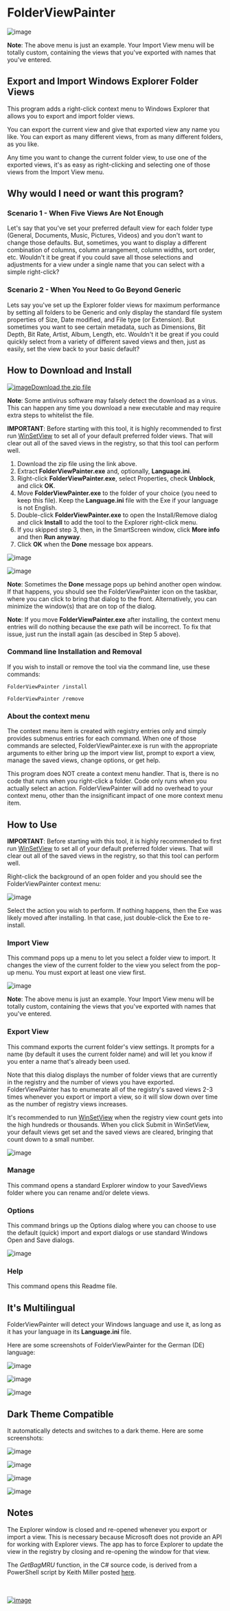 # FolderViewPainter

![image](https://github.com/LesFerch/FolderViewPainter/assets/79026235/3b41fba6-e7a6-427c-8ce7-0f48e56850f2)

**Note**: The above menu is just an example. Your Import View menu will be totally custom, containing the views that you've exported with names that you've entered.

## Export and Import Windows Explorer Folder Views

This program adds a right-click context menu to Windows Explorer that allows you to export and import folder views.

You can export the current view and give that exported view any name you like. You can export as many different views, from as many different folders, as you like.

Any time you want to change the current folder view, to use one of the exported views, it's as easy as right-clicking and selecting one of those views from the Import View menu.

## Why would I need or want this program?

### Scenario 1 - When Five Views Are Not Enough

Let's say that you've set your preferred default view for each folder type (General, Documents, Music, Pictures, Videos) and you don't want to change those defaults. But, sometimes, you want to display a different combination of columns, column arrangement, column widths, sort order, etc. Wouldn't it be great if you could save all those selections and adjustments for a view under a single name that you can select with a simple right-click?

### Scenario 2 - When You Need to Go Beyond Generic

Lets say you've set up the Explorer folder views for maximum performance by setting all folders to be Generic and only display the standard file system properties of Size, Date modified, and File type (or Extension). But sometimes you want to see certain metadata, such as Dimensions, Bit Depth, Bit Rate, Artist, Album, Length, etc. Wouldn't it be great if you could quickly select from a variety of different saved views and then, just as easily, set the view back to your basic default?

## How to Download and Install

[![image](https://user-images.githubusercontent.com/79026235/152910441-59ba653c-5607-4f59-90c0-bc2851bf2688.png)Download the zip file](https://github.com/LesFerch/FolderViewPainter/releases/download/1.1.3/FolderViewPainter.zip)

**Note**: Some antivirus software may falsely detect the download as a virus. This can happen any time you download a new executable and may require extra steps to whitelist the file.

**IMPORTANT**: Before starting with this tool, it is highly recommended to first run [WinSetView](https://lesferch.github.io/WinSetView/) to set all of your default preferred folder views. That will clear out all of the saved views in the registry, so that this tool can perform well.

1. Download the zip file using the link above.
2. Extract **FolderViewPainter.exe** and, optionally, **Language.ini**.
3. Right-click **FolderViewPainter.exe**, select Properties, check **Unblock**, and click **OK**.
4. Move **FolderViewPainter.exe** to the folder of your choice (you need to keep this file). Keep the **Language.ini** file with the Exe if your language is not English.
5. Double-click **FolderViewPainter.exe** to open the Install/Remove dialog and click **Install** to add the tool to the Explorer right-click menu.
6. If you skipped step 3, then, in the SmartScreen window, click **More info** and then **Run anyway**.
7. Click **OK** when the **Done** message box appears.

![image](https://github.com/LesFerch/FolderViewPainter/assets/79026235/13e7486e-ed78-4a6c-acab-7451d402ce51)

![image](https://github.com/LesFerch/FolderViewPainter/assets/79026235/d14ec83a-c608-4650-bf73-10b22979c426)

**Note**: Sometimes the **Done** message pops up behind another open window. If that happens, you should see the FolderViewPainter icon on the taskbar, where you can click to bring that dialog to the front. Alternatively, you can minimize the window(s) that are on top of the dialog.

**Note**: If you move **FolderViewPainter.exe** after installing, the context menu entries will do nothing because the exe path will be incorrect. To fix that issue, just run the install again (as descibed in Step 5 above).

### Command line Installation and Removal

If you wish to install or remove the tool via the command line, use these commands:

`FolderViewPainter /install`

`FolderViewPainter /remove`

### About the context menu

The context menu item is created with registry entries only and simply provides submenus entries for each command. When one of those commands are selected, FolderViewPainter.exe is run with the appropriate arguments to either bring up the import view list, prompt to export a view, manage the saved views, change options, or get help.

This program does NOT create a context menu handler. That is, there is no code that runs when you right-click a folder. Code only runs when you actually select an action. FolderViewPainter will add no overhead to your context menu, other than the insignificant impact of one more context menu item.

## How to Use

**IMPORTANT**: Before starting with this tool, it is highly recommended to first run [WinSetView](https://lesferch.github.io/WinSetView/) to set all of your default preferred folder views. That will clear out all of the saved views in the registry, so that this tool can perform well.

Right-click the background of an open folder and you should see the FolderViewPainter context menu:

![image](https://github.com/LesFerch/FolderViewPainter/assets/79026235/312ed72d-5b50-4d28-bcd4-8f97c8fd098c)

Select the action you wish to perform. If nothing happens, then the Exe was likely moved after installing. In that case, just double-click the Exe to re-install.

### Import View

This command pops up a menu to let you select a folder view to import. It changes the view of the current folder to the view you select from the pop-up menu. You must export at least one view first.

![image](https://github.com/LesFerch/FolderViewPainter/assets/79026235/3b41fba6-e7a6-427c-8ce7-0f48e56850f2)

**Note**: The above menu is just an example. Your Import View menu will be totally custom, containing the views that you've exported with names that you've entered.

### Export View

This command exports the current folder's view settings. It prompts for a name (by default it uses the current folder name) and will let you know if you enter a name that's already been used.

Note that this dialog displays the number of folder views that are currently in the registry and the number of views you have exported. FolderViewPainter has to enumerate all of the registry's saved views 2-3 times whenever you export or import a view, so it will slow down over time as the number of registry views increases.

It's recommended to run [WinSetView](https://lesferch.github.io/WinSetView/) when the registry view count gets into the high hundreds or thousands. When you click Submit in WinSetView, your default views get set and the saved views are cleared, bringing that count down to a small number.

![image](https://github.com/LesFerch/FolderViewPainter/assets/79026235/bbbf9dae-4ed8-43a6-a30b-b49e5895f708)

### Manage

This command opens a standard Explorer window to your SavedViews folder where you can rename and/or delete views.

### Options

This command brings up the Options dialog where you can choose to use the default (quick) import and export dialogs or use standard Windows Open and Save dialogs.

![image](https://github.com/LesFerch/FolderViewPainter/assets/79026235/aac5ae63-240c-4951-810e-ec0a703cf9a2)

### Help

This command opens this Readme file.


## It's Multilingual

FolderViewPainter will detect your Windows language and use it, as long as it has your language in its **Language.ini** file.

Here are some screenshots of FolderViewPainter for the German (DE) language:

![image](https://github.com/LesFerch/FolderViewPainter/assets/79026235/038bc1a7-e605-4091-8019-fc9d3e225a36)

![image](https://github.com/LesFerch/FolderViewPainter/assets/79026235/8771bd2c-4854-45e7-bd29-eab82f3e9ce1)

![image](https://github.com/LesFerch/FolderViewPainter/assets/79026235/8d46dc15-9f74-4ebf-a694-788c03003f58)

## Dark Theme Compatible

It automatically detects and switches to a dark theme. Here are some screenshots:

![image](https://github.com/LesFerch/FolderViewPainter/assets/79026235/77415654-0c17-4099-9a73-894bdd21600d)

![image](https://github.com/LesFerch/FolderViewPainter/assets/79026235/8e7b54a6-f76d-45df-a334-0790eccf0237)

![image](https://github.com/LesFerch/FolderViewPainter/assets/79026235/e0599fdd-316b-47dc-8664-765cbc8b9e8a)

![image](https://github.com/LesFerch/FolderViewPainter/assets/79026235/dfb110e5-1c6d-4b14-a390-64633009f0c6)

## Notes

The Explorer window is closed and re-opened whenever you export or import a view. This is necessary because Microsoft does not provide an API for working with Explorer views. The app has to force Explorer to update the view in the registry by closing and re-opening the window for that view.

The *GetBagMRU* function, in the C# source code, is derived from a PowerShell script by Keith Miller posted [here](https://stackoverflow.com/a/61240563/15764378).

\
\
[![image](https://user-images.githubusercontent.com/79026235/153264696-8ec747dd-37ec-4fc1-89a1-3d6ea3259a95.png)](https://github.com/LesFerch/FolderViewPainter)
